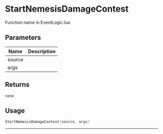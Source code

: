 # StartNemesisDamageContest

Function name in EventLogic.lua

## Parameters

| Name   | Description |
| ------ | ----------- |
| source |             |
| args   |             |

## Returns

`none`

## Usage

```lua
StartNemesisDamageContest(source, args)
```

---
